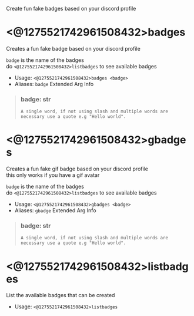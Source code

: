 Create fun fake badges based on your discord profile

# <@1275521742961508432>badges
Creates a fun fake badge based on your discord profile<br/>

`badge` is the name of the badges<br/>
do `<@1275521742961508432>listbadges` to see available badges<br/>
 - Usage: `<@1275521742961508432>badges <badge>`
 - Aliases: `badge`
Extended Arg Info
> ### badge: str
> ```
> A single word, if not using slash and multiple words are necessary use a quote e.g "Hello world".
> ```
# <@1275521742961508432>gbadges
Creates a fun fake gif badge based on your discord profile<br/>
this only works if you have a gif avatar<br/>

`badge` is the name of the badges<br/>
do `<@1275521742961508432>listbadges` to see available badges<br/>
 - Usage: `<@1275521742961508432>gbadges <badge>`
 - Aliases: `gbadge`
Extended Arg Info
> ### badge: str
> ```
> A single word, if not using slash and multiple words are necessary use a quote e.g "Hello world".
> ```
# <@1275521742961508432>listbadges
List the available badges that can be created<br/>
 - Usage: `<@1275521742961508432>listbadges`
